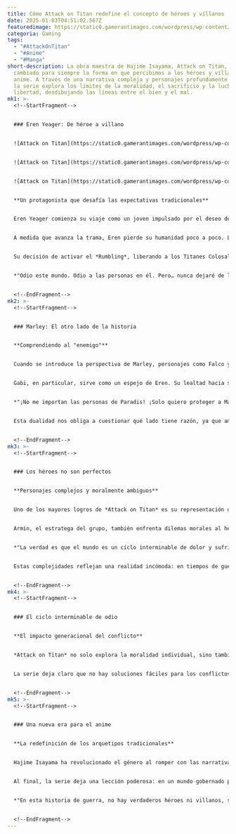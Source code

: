 ```yaml
---
title: Cómo Attack on Titan redefine el concepto de héroes y villanos
date: 2025-01-03T04:51:02.567Z
featuredimage: https://static0.gamerantimages.com/wordpress/wp-content/uploads/2024/02/attack-on-titan-character-deaths-that-rocked-anime-s-foundation-eren-erwin-petra-sasha-featured.jpg?q=49&fit=crop&w=1140&h=&dpr=2
categoria: Gaming
tags:
  - "#AttackOnTitan"
  - "#Anime"
  - "#Manga"
short-description: La obra maestra de Hajime Isayama, Attack on Titan, ha
  cambiado para siempre la forma en que percibimos a los héroes y villanos en el
  anime. A través de una narrativa compleja y personajes profundamente humanos,
  la serie explora los límites de la moralidad, el sacrificio y la lucha por la
  libertad, desdibujando las líneas entre el bien y el mal.
mk1: >-
  <!--StartFragment-->


  ### Eren Yeager: De héroe a villano


  ![Attack on Titan](https://static0.gamerantimages.com/wordpress/wp-content/uploads/2024/10/mixcollage-23-oct-2024-02-08-am-541.jpg?q=49&fit=crop&w=750&h=422&dpr=2 "Attack on Titan")


  ![Attack on Titan](https://static0.gamerantimages.com/wordpress/wp-content/uploads/2024/10/mikasa-ackerman-attack-on-titan-3.jpg?q=49&fit=crop&w=750&h=422&dpr=2 "Attack on Titan")


  ![Attack on Titan](https://static0.gamerantimages.com/wordpress/wp-content/uploads/2024/12/attack-on-titan-wall-titan-1800-900.jpg?q=49&fit=crop&w=750&h=422&dpr=2 "Attack on Titan")


  **Un protagonista que desafía las expectativas tradicionales**


  Eren Yeager comienza su viaje como un joven impulsado por el deseo de venganza y libertad tras presenciar la muerte de su madre a manos de un Titán. Sin embargo, su evolución lo convierte en uno de los personajes más complejos de la historia del anime.


  A medida que avanza la trama, Eren pierde su humanidad poco a poco. La revelación de los secretos ocultos en el sótano de su hogar y su visión del futuro al besar la mano de Historia lo llevan a un camino de desesperación y determinación implacable.


  Su decisión de activar el *Rumbling*, liberando a los Titanes Colosales para destruir el mundo más allá de Paradis, plantea una pregunta central: ¿Es Eren un héroe que intenta salvar a su pueblo o un villano dispuesto a cometer genocidio para lograr sus objetivos?


  *"Odio este mundo. Odio a las personas en él. Pero… nunca dejaré de luchar. Nunca me detendré hasta destruir este mundo que me lo quitó todo."* — Eren Yeager


  <!--EndFragment-->
mk2: >-
  <!--StartFragment-->


  ### Marley: El otro lado de la historia


  **Comprendiendo al "enemigo"**


  Cuando se introduce la perspectiva de Marley, personajes como Falco y Gabi nos muestran que el odio hacia los eldianos está profundamente arraigado en una historia de sufrimiento y miedo. Aunque inicialmente parecen antagonistas, sus motivaciones y miedos son tan humanos como los de Eren y sus amigos.


  Gabi, en particular, sirve como un espejo de Eren. Su lealtad hacia su pueblo y su disposición para luchar por Marley reflejan el mismo fervor que Eren mostró en sus primeros días como soldado.


  *"¡No me importan las personas de Paradis! ¡Solo quiero proteger a Marley y a todos los que amo!"* — Gabi Braun


  Esta dualidad nos obliga a cuestionar qué lado tiene razón, ya que ambas perspectivas están impulsadas por el miedo, el sufrimiento y el deseo de proteger a sus seres queridos.


  <!--EndFragment-->
mk3: >-
  <!--StartFragment-->


  ### Los héroes no son perfectos


  **Personajes complejos y moralmente ambiguos**


  Uno de los mayores logros de *Attack on Titan* es su representación de personajes heroicos que no son moralmente perfectos. Reiner, Annie y Bertholdt, inicialmente presentados como aliados confiables, resultan ser traidores con sus propias motivaciones y culpas.


  Armin, el estratega del grupo, también enfrenta dilemas morales al heredar el poder del Titán Colosal, tomando decisiones cuestionables por el "bien mayor". Por otro lado, Mikasa, la fiel amiga de Eren, se ve obligada a tomar una decisión desgarradora al final de la serie para salvar a la humanidad.


  *"La verdad es que el mundo es un ciclo interminable de dolor y sufrimiento, y todos tenemos un papel que desempeñar en él."* — Reiner Braun


  Estas complejidades reflejan una realidad incómoda: en tiempos de guerra, las líneas entre héroes y villanos no son claras, y las decisiones más difíciles a menudo recaen sobre los hombros de aquellos que menos las desean.


  <!--EndFragment-->
mk4: >-
  <!--StartFragment-->


  ### El ciclo interminable de odio


  **El impacto generacional del conflicto**


  *Attack on Titan* no solo explora la moralidad individual, sino también el impacto generacional del odio y el ciclo interminable de violencia. Tanto Marley como Paradis son prisioneros de una historia de opresión, venganza y miedo.


  La serie deja claro que no hay soluciones fáciles para los conflictos arraigados en siglos de dolor. Cada decisión tiene consecuencias devastadoras, y cada victoria viene acompañada de un alto precio.


  <!--EndFragment-->
mk5: >-
  <!--StartFragment-->


  ### Una nueva era para el anime


  **La redefinición de los arquetipos tradicionales**


  Hajime Isayama ha revolucionado el género al romper con las narrativas tradicionales de héroes y villanos. En *Attack on Titan*, no hay protagonistas intachables ni antagonistas completamente malvados. Solo hay humanos, cada uno con sus propios traumas, miedos y esperanzas.


  Al final, la serie deja una lección poderosa: en un mundo gobernado por el odio y el sufrimiento, la verdadera lucha no es contra un enemigo externo, sino contra los ciclos de violencia que perpetuamos una y otra vez.


  *"En esta historia de guerra, no hay verdaderos héroes ni villanos, solo humanos con sus propias imperfecciones."*


  <!--EndFragment-->
---
```

